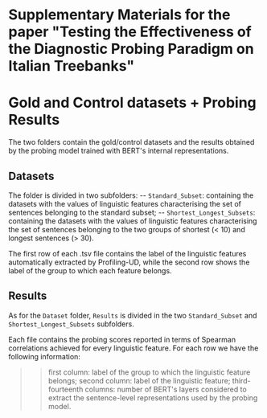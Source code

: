 # Supplementary Materials for the paper "Testing the Effectiveness of the Diagnostic Probing Paradigm on Italian Treebanks"

# Gold and Control datasets + Probing Results 

The two folders contain the gold/control datasets and the results obtained by the probing model trained with BERT's internal representations.

## Datasets

The folder is divided in two subfolders:
-- ``Standard_Subset``: containing the datasets with the values of linguistic features characterising the set of sentences belonging to the standard subset;
-- ``Shortest_Longest_Subsets``: containing the datasets with the values of linguistic features characterising the set of sentences belonging to the two groups of shortest (< 10) and longest sentences (> 30).

The first row of each .tsv file contains the label of the linguistic features automatically extracted by Profiling-UD, while the second row shows the label of the group to which each feature belongs. 

## Results

As for the ``Dataset`` folder, ``Results`` is divided in the two ``Standard_Subset`` and ``Shortest_Longest_Subsets`` subfolders.

Each file contains the probing scores reported in terms of Spearman correlations achieved for every linguistic feature. For each row we have the following information:
>> first column: label of the group to which the linguistic feature belongs;
>> second column: label of the linguistic feature;
>> third-fourteenth columns: number of BERT's layers considered to extract the sentence-level representations used by the probing model.
